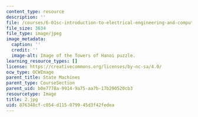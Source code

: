 ```yaml
---
content_type: resource
description: ''
file: /courses/6-01sc-introduction-to-electrical-engineering-and-computer-science-i-spring-2011/876348cfc054d115079945d3f42fedea_2.jpg
file_size: 3634
file_type: image/jpeg
image_metadata:
  caption: ''
  credit: ''
  image-alt: Image of the Towers of Hanoi puzzle.
learning_resource_types: []
license: https://creativecommons.org/licenses/by-nc-sa/4.0/
ocw_type: OCWImage
parent_title: State Machines
parent_type: CourseSection
parent_uid: b0e7778a-9914-9a75-aa7b-17b290520cb3
resourcetype: Image
title: 2.jpg
uid: 876348cf-c054-d115-0799-45d3f42fedea
---
```

